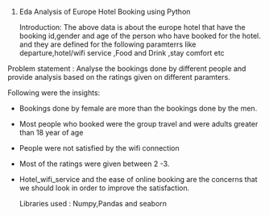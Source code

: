 1. Eda Analysis of Europe Hotel Booking  using Python
   
   Introduction:
   The above data is about the europe hotel that have the booking id,gender and age of the person who have booked for the hotel.
   and they are defined for the following paramterrs like departure,hotel/wifi service ,Food and Drink ,stay comfort etc

   
  Problem statement :
  Analyse the bookings done by different people and provide analysis based on the ratings given on different paramters.

Following were the insights:
- Bookings done by female are more than the bookings done by the men.
- Most people who booked were the group travel and were adults greater than 18 year of age
- People were not satisfied by the wifi connection
- Most of the ratings were given between 2 -3.
- Hotel_wifi_service and the ease of online booking are the concerns that we should look in order to improve the satisfaction.

   Libraries used :
  Numpy,Pandas and seaborn

